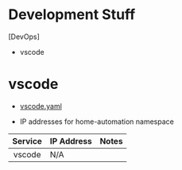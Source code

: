 # Development Stuff

[DevOps]

* vscode


# vscode

* [vscode.yaml](vscode/vscode.yaml)


* IP addresses for home-automation namespace

|     Service    	| IP Address   	| Notes 	|
|:--------------:	|--------------	|-------	|
| vscode        	| N/A          	|       	|
